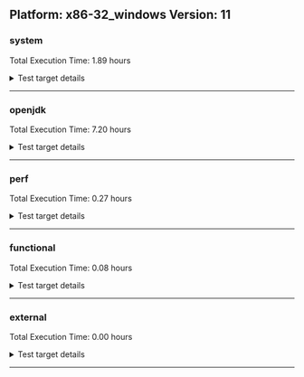 ## Platform: x86-32_windows Version: 11 

###  system
 Total Execution Time:  1.89  hours
<details><summary>Test target details</summary>

| Test Name | Time |
| --- | --- |
| TestJlmRemoteThreadNoAuth_2 | 632375.00  ms|
| TestJlmRemoteMemoryNoAuth_2 | 621515.00  ms|
| TestJlmRemoteClassNoAuth_2 | 614413.00  ms|
| ConcurrentLoadTest_5m_2 | 351146.00  ms|
| MiniMix_5m_2 | 342436.00  ms|
| NioLoadTest_5m_2 | 311613.00  ms|
| DBBLoadTest_5m_2 | 311305.00  ms|
| MauveMultiThrdLoad_5m_2 | 305184.00  ms|
| MathLoadTest_all_5m_2 | 305052.00  ms|
| MauveSingleThrdLoad_HS_5m_2 | 304812.00  ms|
| MauveSingleInvocLoad_HS_5m_2 | 304730.00  ms|
| UtilLoadTest_5m_2 | 304370.00  ms|
| ClassLoadingTest_5m_2 | 303867.00  ms|
| MathLoadTest_bigdecimal_5m_2 | 303844.00  ms|
| LangLoadTest_5m_2 | 303839.00  ms|
| LambdaLoadTest_HS_5m_2 | 303834.00  ms|
| MathLoadTest_autosimd_5m_2 | 303667.00  ms|
| HCRLateAttachWorkload_previewEnabled_2 | 256744.00  ms|
| CLLoad_2 | 55224.00  ms|
| ParallelStreamsLoadTest_HS_2 | 38484.00  ms|
| LockingLoadTest_2 | 34703.00  ms|
| TestJlmLocal_2 | 28665.00  ms|
| PatModImg_Adv_2 | 7471.00  ms|
| PatModImg_PlatMod_2 | 7371.00  ms|
| UpgModPath_Jar_2 | 7367.00  ms|
| UpgModPath_JarImg_2 | 7274.00  ms|
| PatModImg_AppMod_2 | 7236.00  ms|
| PatModImg_Unex_2 | 7160.00  ms|
| UpgModPath_Exp_2 | 6834.00  ms|
| UpgModPath_ExpImg_2 | 6770.00  ms|
| CLTestImg_2 | 6396.00  ms|
| jcstress_SampleTestBench_0 | 6328.00  ms|
| CpMpJlink_2 | 5236.00  ms|
| AutoMod2_2 | 4506.00  ms|
| AutoMod_Impl1_2 | 4461.00  ms|
| AutoMod_Impl3_2 | 4450.00  ms|
| AutoMod_Impl2_2 | 4424.00  ms|
| CpMpModJar_2 | 4375.00  ms|
| AutoMod1_2 | 4348.00  ms|
| InternalAPIs_2 | 4239.00  ms|
| PatMod_Adv_2 | 4148.00  ms|
| PatMod_PlatMod_2 | 4039.00  ms|
| PatMod_AppMod_2 | 3881.00  ms|
| PatMod_Unex_2 | 3836.00  ms|
| SLTest_2 | 3650.00  ms|
| CpMpModJar2_2 | 2905.00  ms|
| CpMpModJar3_2 | 2836.00  ms|
| CpMp_MP_2 | 2736.00  ms|
| CpMp2_2 | 2698.00  ms|
| CLTest_2 | 2693.00  ms|
| CpMp_CpMp_2 | 2649.00  ms|
| CpMp3_2 | 2624.00  ms|
| MachineInfo_0 | 1733.00  ms|
| CLStressCRI_2 | 370.00  ms|
| ExplMod_2 | 355.00  ms|
| CLStressCRI_0 | 334.00  ms|
| JdiTest_2 | 326.00  ms|
| CLStressCRI_1 | 323.00  ms|
| ExplMod_0 | 321.00  ms|
| JdiTest_0 | 320.00  ms|
| CLStressLayers_1 | 319.00  ms|
| ExplMod_1 | 316.00  ms|
| JdiTest_1 | 308.00  ms|
| CLStressLayers_0 | 307.00  ms|
| CLStressLayers_2 | 298.00  ms|
| PatModImg_AppMod_0 | 274.00  ms|
| MiniMix_aot_5m_0 | 258.00  ms|
| OAuthTest_0 | 258.00  ms|
| Jlink_AddMLimitM_2 | 250.00  ms|
| PatMod_AppMod_1 | 249.00  ms|
| MauveSingleInvocLoad_HS_5m_0 | 247.00  ms|
| Jlink_ReqMod_2 | 231.00  ms|
| UpgModPath_Jar_0 | 226.00  ms|
| PatModImg_AppMod_1 | 223.00  ms|
| CpMpJlink_0 | 216.00  ms|
| HCRLateAttachWorkload_previewEnabled_0 | 215.00  ms|
| CpMp2_0 | 215.00  ms|
| PatModImg_PlatMod_0 | 214.00  ms|
| CLTestImg_0 | 213.00  ms|
| CpMpModJar2_0 | 213.00  ms|
| AutoMod2_1 | 212.00  ms|
| LockingLoadTest_0 | 212.00  ms|
| HCRLateAttachWorkload_previewEnabled_1 | 210.00  ms|
| PatMod_Adv_1 | 210.00  ms|
| PatModImg_Adv_0 | 208.00  ms|
| PatModImg_Unex_1 | 207.00  ms|
| SLTest_0 | 205.00  ms|
| AutoMod_Impl1_0 | 203.00  ms|
| MauveMultiThrdLoad_5m_0 | 203.00  ms|
| CpMpModJar3_1 | 201.00  ms|
| UtilLoadTest_5m_1 | 198.00  ms|
| LockingLoadTest_1 | 198.00  ms|
| AutoMod_Impl3_1 | 196.00  ms|
| DBBLoadTest_5m_1 | 193.00  ms|
| CpMp_MP_1 | 192.00  ms|
| UpgModPath_JarImg_0 | 191.00  ms|
| AutoMod_Impl2_0 | 190.00  ms|
| CLLoad_0 | 189.00  ms|
| UpgModPath_JarImg_1 | 186.00  ms|
| Jlink_GenOpt_1 | 186.00  ms|
| Jlink_AddMLimitM_1 | 185.00  ms|
| AutoMod_Impl2_1 | 184.00  ms|
| TestJlmRemoteMemoryAuth_2 | 184.00  ms|
| UtilLoadTest_5m_0 | 183.00  ms|
| CLTest_0 | 182.00  ms|
| UpgModPath_Jar_1 | 181.00  ms|
| DBBLoadTest_5m_0 | 180.00  ms|
| Jlink_AddMLimitM_0 | 180.00  ms|
| CLLoad_1 | 180.00  ms|
| UpgModPath_Exp_0 | 179.00  ms|
| Jlink_ReqMod_0 | 179.00  ms|
| Jlink_GenOpt_2 | 178.00  ms|
| CpMpModJar2_1 | 178.00  ms|
| UpgModPath_ExpImg_1 | 177.00  ms|
| PatModImg_PlatMod_1 | 176.00  ms|
| CpMp_MP_0 | 175.00  ms|
| CLTestImg_1 | 175.00  ms|
| CpMpJlink_1 | 174.00  ms|
| Jlink_ReqMod_1 | 174.00  ms|
| PatMod_PlatMod_0 | 174.00  ms|
| AutoMod_Impl1_1 | 173.00  ms|
| PatModImg_Adv_1 | 173.00  ms|
| UpgModPath_ExpImg_0 | 172.00  ms|
| PatMod_PlatMod_1 | 172.00  ms|
| UpgModPath_Exp_1 | 171.00  ms|
| PatModImg_Unex_0 | 171.00  ms|
| TestJlmRemoteThreadNoAuth_0 | 171.00  ms|
| PatMod_Unex_0 | 170.00  ms|
| TestJlmRemoteMemoryNoAuth_1 | 169.00  ms|
| PatMod_Adv_0 | 169.00  ms|
| Jlink_GenOpt_0 | 169.00  ms|
| NioLoadTest_5m_1 | 169.00  ms|
| AutoMod1_0 | 168.00  ms|
| AutoMod_Impl3_0 | 168.00  ms|
| CpMpModJar3_0 | 168.00  ms|
| PatMod_Unex_1 | 168.00  ms|
| InternalAPIs_0 | 167.00  ms|
| MiniMix_5m_1 | 167.00  ms|
| SLTest_1 | 167.00  ms|
| PatMod_AppMod_0 | 166.00  ms|
| CLTest_1 | 166.00  ms|
| CpMp2_1 | 166.00  ms|
| CpMpModJar_1 | 165.00  ms|
| AutoMod2_0 | 165.00  ms|
| AutoMod1_1 | 165.00  ms|
| InternalAPIs_1 | 165.00  ms|
| MathLoadTest_all_5m_0 | 164.00  ms|
| CpMpModJar_0 | 164.00  ms|
| MathLoadTest_all_5m_1 | 164.00  ms|
| CpMp3_1 | 163.00  ms|
| MiniMix_5m_0 | 163.00  ms|
| NioLoadTest_5m_0 | 163.00  ms|
| CpMp3_0 | 161.00  ms|
| MauveSingleInvocLoad_HS_5m_1 | 160.00  ms|
| LangLoadTest_5m_1 | 157.00  ms|
| ConcurrentLoadTest_5m_1 | 155.00  ms|
| TestJlmRemoteNotifierProxyAuth_2 | 155.00  ms|
| ConcurrentLoadTest_5m_0 | 155.00  ms|
| LangLoadTest_5m_0 | 152.00  ms|
| CpMp_CpMp_0 | 147.00  ms|
| TestJlmRemoteNotifierProxyAuth_1 | 138.00  ms|
| TestJlmRemoteMemoryAuth_0 | 137.00  ms|
| CpMp_CpMp_1 | 137.00  ms|
| TestJlmRemoteThreadAuth_0 | 136.00  ms|
| MauveMultiThrdLoad_5m_1 | 135.00  ms|
| TestJlmRemoteMemoryAuth_1 | 134.00  ms|
| TestJlmRemoteThreadAuth_2 | 133.00  ms|
| TestJlmRemoteThreadAuth_1 | 133.00  ms|
| TestJlmRemoteNotifierProxyAuth_0 | 133.00  ms|
| TestJlmRemoteThreadNoAuth_1 | 132.00  ms|
| ClassLoadingTest_5m_0 | 131.00  ms|
| TestJlmRemoteMemoryNoAuth_0 | 131.00  ms|
| ParallelStreamsLoadTest_HS_1 | 130.00  ms|
| MathLoadTest_bigdecimal_5m_1 | 130.00  ms|
| TestJlmRemoteClassAuth_2 | 130.00  ms|
| TestJlmRemoteClassNoAuth_1 | 129.00  ms|
| MathLoadTest_bigdecimal_5m_0 | 128.00  ms|
| TestJlmRemoteClassNoAuth_0 | 127.00  ms|
| TestJlmRemoteClassAuth_0 | 127.00  ms|
| LambdaLoadTest_HS_5m_1 | 126.00  ms|
| ClassLoadingTest_5m_1 | 126.00  ms|
| LambdaLoadTest_HS_5m_0 | 125.00  ms|
| MathLoadTest_autosimd_5m_1 | 125.00  ms|
| MauveSingleThrdLoad_HS_5m_0 | 124.00  ms|
| ParallelStreamsLoadTest_HS_0 | 124.00  ms|
| TestJlmLocal_1 | 124.00  ms|
| MauveSingleThrdLoad_HS_5m_1 | 123.00  ms|
| TestJlmRemoteClassAuth_1 | 123.00  ms|
| TestJlmLocal_0 | 120.00  ms|
| MathLoadTest_autosimd_5m_0 | 120.00  ms|
</details>

---

###  openjdk
 Total Execution Time:  7.20  hours
<details><summary>Test target details</summary>

| Test Name | Time |
| --- | --- |
| jvm_compiler_2 | 8479699.00  ms|
| jdk_security3_2 | 3696918.00  ms|
| jdk_net_2 | 2409090.00  ms|
| jdk_nio_2 | 1249104.00  ms|
| jdk_lang_2 | 1134571.00  ms|
| jdk_security2_2 | 1040330.00  ms|
| jdk_util_2 | 944303.00  ms|
| jdk_tools_2 | 917057.00  ms|
| jdk_rmi_2 | 720784.00  ms|
| jdk_security4_2 | 662904.00  ms|
| jdk_security1_2 | 576073.00  ms|
| jdk_jdi_2 | 539779.00  ms|
| jdk_jmx_2 | 506747.00  ms|
| jdk_beans_2 | 388223.00  ms|
| jdk_jfr_2 | 376308.00  ms|
| hotspot_custom_2 | 348274.00  ms|
| jdk_other_2 | 236335.00  ms|
| jdk_management_2 | 202482.00  ms|
| jdk_imageio_2 | 189868.00  ms|
| jdk_io_2 | 165737.00  ms|
| jdk_math_2 | 137706.00  ms|
| jdk_custom_2 | 129017.00  ms|
| jdk_instrument_2 | 114534.00  ms|
| jdk11_tier1_pack200_2 | 110494.00  ms|
| runtime_nestmate_2 | 95775.00  ms|
| jdk_time_2 | 95525.00  ms|
| jdk_text_2 | 78469.00  ms|
| jdk11_tier1_cipher_2 | 75483.00  ms|
| jdk_build_2 | 56857.00  ms|
| jvm_native_sanity_2 | 46390.00  ms|
| jdk_svc_sanity_2 | 42819.00  ms|
| langtools_custom_2 | 33156.00  ms|
| jdk11_tier1_buffer_2 | 30662.00  ms|
| jdk_security_infra_2 | 23771.00  ms|
| jdk11_tier1_iso8859_2 | 17075.00  ms|
| jdk_native_sanity_2 | 16773.00  ms|
| jdk_sound_1 | 524.00  ms|
| jdk_swing_0 | 514.00  ms|
| jdk_swing_2 | 486.00  ms|
| jdk_jdi_0 | 408.00  ms|
| jdk_security4_1 | 351.00  ms|
| jdk_instrument_0 | 348.00  ms|
| jdk_awt_0 | 344.00  ms|
| jdk_jfr_1 | 336.00  ms|
| jdk_time_1 | 332.00  ms|
| jdk_awt_2 | 329.00  ms|
| jdk_text_1 | 314.00  ms|
| jdk_management_1 | 300.00  ms|
| jdk_security3_1 | 291.00  ms|
| jdk_jmx_1 | 287.00  ms|
| jdk_2d_1 | 255.00  ms|
| jdk_jfc_demo_0 | 248.00  ms|
| jdk_client_sanity_1 | 246.00  ms|
| jdk_jfc_demo_2 | 243.00  ms|
| jdk_lang_native_win_0 | 242.00  ms|
| jdk_2d_2 | 226.00  ms|
| langtools_custom_1 | 224.00  ms|
| jdk_custom_0 | 221.00  ms|
| jdk_jfc_demo_1 | 218.00  ms|
| jdk_rmi_1 | 217.00  ms|
| jdk_client_sanity_0 | 214.00  ms|
| jdk_tools_1 | 212.00  ms|
| jdk_awt_1 | 211.00  ms|
| jdk_client_sanity_2 | 210.00  ms|
| runtime_nestmate_1 | 210.00  ms|
| jdk_swing_1 | 207.00  ms|
| jdk_net_1 | 207.00  ms|
| jvm_native_sanity_1 | 207.00  ms|
| hotspot_custom_1 | 207.00  ms|
| jdk_sound_0 | 206.00  ms|
| jdk_2d_0 | 205.00  ms|
| jdk_beans_1 | 204.00  ms|
| jvm_compiler_1 | 202.00  ms|
| jdk_io_0 | 201.00  ms|
| jdk_sound_2 | 197.00  ms|
| jdk_lang_native_win_2 | 196.00  ms|
| jdk_other_1 | 196.00  ms|
| jdk_math_1 | 195.00  ms|
| jdk11_tier1_iso8859_1 | 194.00  ms|
| jdk11_tier1_pack200_0 | 187.00  ms|
| jdk11_tier1_buffer_0 | 185.00  ms|
| jdk11_tier1_cipher_1 | 184.00  ms|
| jdk11_tier1_buffer_1 | 182.00  ms|
| jdk11_tier1_cipher_0 | 172.00  ms|
| jdk_util_0 | 166.00  ms|
| jdk_util_1 | 159.00  ms|
| jdk_lang_native_win_1 | 155.00  ms|
| jdk11_tier1_iso8859_0 | 155.00  ms|
| jdk_svc_sanity_1 | 154.00  ms|
| jdk11_tier1_pack200_1 | 153.00  ms|
| jdk_lang_1 | 153.00  ms|
| jdk_math_0 | 153.00  ms|
| jdk_build_1 | 152.00  ms|
| jdk_security_infra_1 | 151.00  ms|
| jdk_security2_1 | 148.00  ms|
| jdk_nio_1 | 147.00  ms|
| jdk_svc_sanity_0 | 147.00  ms|
| jdk_lang_0 | 145.00  ms|
| jdk_native_sanity_1 | 145.00  ms|
| jdk_security1_1 | 145.00  ms|
| jdk_imageio_0 | 143.00  ms|
| jdk_io_1 | 139.00  ms|
| runtime_nestmate_0 | 132.00  ms|
| jdk_rmi_0 | 131.00  ms|
| jdk_management_0 | 131.00  ms|
| jdk_other_0 | 130.00  ms|
| jdk_security_infra_0 | 130.00  ms|
| jdk_native_sanity_0 | 129.00  ms|
| jdk_security3_0 | 129.00  ms|
| jdk_jmx_0 | 127.00  ms|
| jdk_build_0 | 127.00  ms|
| jdk_time_0 | 127.00  ms|
| jdk_security4_0 | 126.00  ms|
| jdk_net_0 | 126.00  ms|
| jdk_jdi_1 | 126.00  ms|
| jdk_text_0 | 125.00  ms|
| jvm_native_sanity_0 | 125.00  ms|
| jdk_nio_0 | 124.00  ms|
| jdk_imageio_1 | 123.00  ms|
| jdk_beans_0 | 123.00  ms|
| langtools_custom_0 | 123.00  ms|
| jdk_security2_0 | 122.00  ms|
| jdk_instrument_1 | 121.00  ms|
| hotspot_custom_0 | 121.00  ms|
| jdk_security1_0 | 121.00  ms|
| jvm_compiler_0 | 120.00  ms|
| jdk_jfr_0 | 116.00  ms|
| jdk_tools_0 | 115.00  ms|
| jdk_custom_1 | 113.00  ms|
</details>

---

###  perf
 Total Execution Time:  0.27  hours
<details><summary>Test target details</summary>

| Test Name | Time |
| --- | --- |
| renaissance-mnemonics_0 | 185548.00  ms|
| renaissance-philosophers_0 | 177402.00  ms|
| renaissance-par-mnemonics_0 | 165374.00  ms|
| renaissance-fj-kmeans_0 | 160990.00  ms|
| renaissance-finagle-http_0 | 153356.00  ms|
| renaissance-scala-kmeans_0 | 41638.00  ms|
| dacapo-h2_0 | 25009.00  ms|
| dacapo-avrora_0 | 20850.00  ms|
| dacapo-jython_0 | 10037.00  ms|
| dacapo-pmd_0 | 4307.00  ms|
| dacapo-sunflow_0 | 3585.00  ms|
| dacapo-xalan_0 | 2899.00  ms|
| dacapo-fop_0 | 2499.00  ms|
| dacapo-luindex_0 | 2219.00  ms|
| dacapo-lusearch-fix_0 | 258.00  ms|
| renaissance-db-shootout_0 | 257.00  ms|
| renaissance-dec-tree_0 | 255.00  ms|
| renaissance-akka-uct_0 | 254.00  ms|
| renaissance-als_0 | 254.00  ms|
| renaissance-gauss-mix_0 | 253.00  ms|
| dacapo-tomcat_0 | 252.00  ms|
| renaissance-future-genetic_0 | 252.00  ms|
| renaissance-movie-lens_0 | 252.00  ms|
| renaissance-log-regression_0 | 251.00  ms|
| renaissance-finagle-chirper_0 | 251.00  ms|
| renaissance-naive-bayes_0 | 248.00  ms|
| renaissance-chi-square_0 | 247.00  ms|
| IdleMicrobenchmark_HS_0 | 147.00  ms|
</details>

---

###  functional
 Total Execution Time:  0.08  hours
<details><summary>Test target details</summary>

| Test Name | Time |
| --- | --- |
| MBCS_Tests_charsets_0 | 116039.00  ms|
| MBCS_Tests_urlclassloader_ja_windows_0 | 9926.00  ms|
| MBCS_Tests_urlclassloader_tw_windows_0 | 6912.00  ms|
| MBCS_Tests_urlclassloader_cn_windows_0 | 6779.00  ms|
| MBCS_Tests_urlclassloader_ko_windows_0 | 5510.00  ms|
| MBCS_Tests_codepoint_windows_0 | 4905.00  ms|
| SecurityTests_0 | 3049.00  ms|
| MBCS_Tests_coin_ja_windows_0 | 2843.00  ms|
| MBCS_Tests_unicode_windows_0 | 2555.00  ms|
| cmdLineTester_libpathTestRtfChild_0 | 2515.00  ms|
| MBCS_Tests_coin_tw_windows_0 | 2493.00  ms|
| MBCS_Tests_coin_cn_windows_0 | 2414.00  ms|
| MBCS_Tests_coin_ko_windows_0 | 2393.00  ms|
| MBCS_Tests_jdbc41_ja_windows_0 | 2233.00  ms|
| MBCS_Tests_jdbc41_ko_windows_0 | 2194.00  ms|
| MBCS_Tests_jdbc41_tw_windows_0 | 2165.00  ms|
| MBCS_Tests_jdbc41_cn_windows_0 | 2152.00  ms|
| MBCS_Tests_IDN_ja_windows_0 | 1592.00  ms|
| MBCS_Tests_language_tag_0 | 1267.00  ms|
| MBCS_Tests_datetime_0 | 1251.00  ms|
| MBCS_Tests_property_utf8_0 | 1236.00  ms|
| MBCS_Tests_file_tw_windows_0 | 1117.00  ms|
| MBCS_Tests_datetime_formatter_0 | 1100.00  ms|
| MBCS_Tests_file_cn_windows_0 | 1094.00  ms|
| openj9_jsr292Test_0 | 1091.00  ms|
| MBCS_Tests_jaxp14_ja_windows_0 | 1037.00  ms|
| IllegalAccessProtectedMethodTest_0 | 1030.00  ms|
| cmdLineTester_getPid_0 | 1024.00  ms|
| MBCS_Tests_jaxp14_tw_windows_0 | 1013.00  ms|
| MBCS_Tests_jaxp14_ko_windows_0 | 1007.00  ms|
| MBCS_Tests_file_ja_windows_0 | 1000.00  ms|
| MBCS_Tests_file_ko_windows_0 | 984.00  ms|
| jsr292BootstrapTest_0 | 983.00  ms|
| MBCS_Tests_IDN_ko_windows_0 | 958.00  ms|
| MBCS_Tests_jaxp14_cn_windows_0 | 957.00  ms|
| MBCS_Tests_IDN_cn_windows_0 | 946.00  ms|
| MBCS_Tests_StAX_ja_windows_0 | 902.00  ms|
| MBCS_Tests_IDN_tw_windows_0 | 894.00  ms|
| MBCS_Tests_locale_matching_ja_windows_0 | 888.00  ms|
| MBCS_Tests_StAX_cn_windows_0 | 880.00  ms|
| MBCS_Tests_StAX_tw_windows_0 | 867.00  ms|
| MBCS_Tests_StAX_ko_windows_0 | 864.00  ms|
| MBCS_Tests_locale_matching_ko_windows_0 | 848.00  ms|
| MBCS_Tests_locale_matching_tw_windows_0 | 840.00  ms|
| MBCS_Tests_locale_matching_cn_windows_0 | 818.00  ms|
| MBCS_Tests_pref_ja_windows_0 | 801.00  ms|
| MBCS_Tests_pref_cn_windows_0 | 739.00  ms|
| MBCS_Tests_formatter_ja_windows_0 | 737.00  ms|
| MBCS_Tests_pref_tw_windows_0 | 731.00  ms|
| MBCS_Tests_pref_ko_windows_0 | 730.00  ms|
| MBCS_Tests_scanner_ja_windows_0 | 729.00  ms|
| MBCS_Tests_scanner_ko_windows_0 | 710.00  ms|
| MBCS_Tests_formatter_cn_windows_0 | 710.00  ms|
| MBCS_Tests_regex_tw_windows_0 | 709.00  ms|
| MBCS_Tests_scanner_cn_windows_0 | 705.00  ms|
| MBCS_Tests_formatter_tw_windows_0 | 702.00  ms|
| MBCS_Tests_scanner_tw_windows_0 | 699.00  ms|
| MBCS_Tests_formatter_ko_windows_0 | 696.00  ms|
| MBCS_Tests_regex_cn_windows_0 | 686.00  ms|
| MBCS_Tests_regex_ko_windows_0 | 682.00  ms|
| MBCS_Tests_codepage_ja_windows_0 | 666.00  ms|
| MBCS_Tests_codepage_cn_windows_0 | 665.00  ms|
| MBCS_Tests_annotation_windows_0 | 664.00  ms|
| MBCS_Tests_regex_ja_windows_0 | 659.00  ms|
| MBCS_Tests_codepage_windows_0 | 651.00  ms|
| MBCS_Tests_codepage_tw_windows_0 | 647.00  ms|
| MBCS_Tests_jaxp14_windows_0 | 647.00  ms|
| MBCS_Tests_coin_windows_0 | 641.00  ms|
| MBCS_Tests_codepage_ko_windows_0 | 637.00  ms|
| MBCS_Tests_nio_tw_windows_0 | 636.00  ms|
| MBCS_Tests_nio_cn_windows_0 | 632.00  ms|
| MBCS_Tests_pref_windows_0 | 627.00  ms|
| MBCS_Tests_IDN_windows_0 | 620.00  ms|
| MBCS_Tests_i18n_windows_0 | 616.00  ms|
| MBCS_Tests_file_windows_0 | 615.00  ms|
| MBCS_Tests_env_windows_0 | 613.00  ms|
| MBCS_Tests_nio_ko_windows_0 | 613.00  ms|
| MBCS_Tests_urlclassloader_windows_0 | 611.00  ms|
| MBCS_Tests_regex_windows_0 | 610.00  ms|
| MBCS_Tests_locale_matching_windows_0 | 608.00  ms|
| MBCS_Tests_scanner_windows_0 | 608.00  ms|
| MBCS_Tests_StAX_windows_0 | 608.00  ms|
| MBCS_Tests_formatter_windows_0 | 606.00  ms|
| MBCS_Tests_jdbc41_windows_0 | 604.00  ms|
| MBCS_Tests_Compiler_windows_0 | 603.00  ms|
| MBCS_Tests_CLDR_11_windows_0 | 601.00  ms|
| MBCS_Tests_nio_ja_windows_0 | 601.00  ms|
| MBCS_Tests_nio_windows_0 | 599.00  ms|
| vmLifecyleTests_1 | 203.00  ms|
| vmLifecyleTests_2 | 202.00  ms|
| vmLifecyleTests_3 | 199.00  ms|
| vmLifecyleTests_4 | 199.00  ms|
| vmLifecyleTests_0 | 199.00  ms|
| vmLifecyleTests_5 | 197.00  ms|
| SyntheticGCWorkload_TestCase_0 | 180.00  ms|
| MBCS_Tests_env_Zh_TW_aix_0 | 176.00  ms|
| MBCS_Tests_pref_Zh_TW_aix_0 | 176.00  ms|
| MBCS_Tests_coin_ZH_TW_aix_0 | 174.00  ms|
| MBCS_Tests_pref_ZH_TW_aix_0 | 171.00  ms|
| MBCS_Tests_scanner_ja_JP_linux_0 | 166.00  ms|
| MBCS_Tests_pref_ZH_CN_aix_0 | 163.00  ms|
| MBCS_Tests_locale_matching_Zh_CN_aix_0 | 163.00  ms|
| MBCS_Tests_formatter_Ja_JP_aix_0 | 161.00  ms|
| MBCS_Tests_env_ko_KR_aix_0 | 161.00  ms|
| MBCS_Tests_coin_Ja_JP_aix_0 | 160.00  ms|
| MBCS_Tests_annotation_ZH_CN_aix_0 | 160.00  ms|
| MBCS_Tests_IDN_ZH_CN_aix_0 | 158.00  ms|
| MBCS_Tests_pref_zh_TW_aix_0 | 157.00  ms|
| MBCS_Tests_pref_zh_CN_aix_0 | 157.00  ms|
| MBCS_Tests_urlclassloader_ko_KR_linux_0 | 156.00  ms|
| MBCS_Tests_coin_ko_KR_linux_0 | 156.00  ms|
| MBCS_Tests_formatter_ja_JP_linux_0 | 155.00  ms|
| MBCS_Tests_pref_Zh_CN_aix_0 | 155.00  ms|
| MBCS_Tests_coin_ja_JP_aix_0 | 155.00  ms|
| MBCS_Tests_scanner_zh_TW_linux_0 | 155.00  ms|
| MBCS_Tests_jdbc41_ko_KR_linux_0 | 154.00  ms|
| MBCS_Tests_pref_KO_KR_aix_0 | 154.00  ms|
| MBCS_Tests_env_ZH_CN_aix_0 | 154.00  ms|
| MBCS_Tests_formatter_ko_KR_linux_0 | 154.00  ms|
| MBCS_Tests_jaxp14_zh_TW_aix_0 | 153.00  ms|
| MBCS_Tests_coin_ja_JP_linux_0 | 153.00  ms|
| MBCS_Tests_file_ko_KR.aix_0 | 152.00  ms|
| MBCS_Tests_file_zh_TW.aix_0 | 152.00  ms|
| MBCS_Tests_coin_zh_TW_linux_0 | 151.00  ms|
| MBCS_Tests_env_Zh_CN_aix_0 | 151.00  ms|
| MBCS_Tests_CLDR_11_ja_JP_aix_0 | 151.00  ms|
| MBCS_Tests_env_zh_CN_aix_0 | 151.00  ms|
| MBCS_Tests_jaxp14_zh_CN_aix_0 | 150.00  ms|
| MBCS_Tests_CLDR_11_Ja_JP_aix_0 | 150.00  ms|
| MBCS_Tests_urlclassloader_Ja_JP_aix_0 | 150.00  ms|
| MBCS_Tests_locale_matching_zh_TW_aix_0 | 150.00  ms|
| MBCS_Tests_jdbc41_ja_JP_linux_0 | 150.00  ms|
| MBCS_Tests_env_JA_JP_aix_0 | 150.00  ms|
| MBCS_Tests_annotation_ja_JP_linux_0 | 150.00  ms|
| MBCS_Tests_StAX_ko_KR_aix_0 | 150.00  ms|
| MBCS_Tests_urlclassloader_ja_JP_aix_0 | 148.00  ms|
| MBCS_Tests_coin_zh_CN_linux_0 | 148.00  ms|
| MBCS_Tests_env_zh_CN_linux_0 | 148.00  ms|
| MBCS_Tests_CLDR_11_ko_KR_aix_0 | 148.00  ms|
| MBCS_Tests_coin_ZH_CN_aix_0 | 148.00  ms|
| MBCS_Tests_env_KO_KR_aix_0 | 148.00  ms|
| MBCS_Tests_jdbc41_zh_TW_linux_0 | 148.00  ms|
| MBCS_Tests_CLDR_11_KO_KR_aix_0 | 147.00  ms|
| MBCS_Tests_Compiler_zh_CN_aix_0 | 147.00  ms|
| MBCS_Tests_Compiler_ja_JP_aix_0 | 147.00  ms|
| MBCS_Tests_scanner_ko_KR_linux_0 | 147.00  ms|
| MBCS_Tests_urlclassloader_JA_JP_aix_0 | 147.00  ms|
| MBCS_Tests_nio_JA_JP_aix_0 | 147.00  ms|
| MBCS_Tests_annotation_ja_JP_aix_0 | 147.00  ms|
| MBCS_Tests_locale_matching_Zh_TW_aix_0 | 147.00  ms|
| MBCS_Tests_urlclassloader_ko_KR_aix_0 | 147.00  ms|
| MBCS_Tests_urlclassloader_ja_JP_linux_0 | 147.00  ms|
| MBCS_Tests_annotation_ZH_TW_aix_0 | 147.00  ms|
| MBCS_Tests_regex_ko_KR_linux_0 | 147.00  ms|
| MBCS_Tests_CLDR_11_zh_TW_linux_0 | 146.00  ms|
| MBCS_Tests_regex_zh_TW_linux_0 | 146.00  ms|
| MBCS_Tests_Compiler_zh_TW_linux_0 | 146.00  ms|
| MBCS_Tests_locale_matching_zh_CN_aix_0 | 146.00  ms|
| MBCS_Tests_file_Ja_JP.aix_0 | 146.00  ms|
| MBCS_Tests_i18n_Zh_CN_aix_0 | 146.00  ms|
| MBCS_Tests_Compiler_ZH_TW_aix_0 | 146.00  ms|
| MBCS_Tests_codepage_ZH_TW_aix_0 | 146.00  ms|
| MBCS_Tests_StAX_ja_JP_aix_0 | 146.00  ms|
| MBCS_Tests_jaxp14_Zh_CN_aix_0 | 146.00  ms|
| MBCS_Tests_Compiler_Zh_TW_aix_0 | 146.00  ms|
| MBCS_Tests_jdbc41_zh_CN_linux_0 | 145.00  ms|
| MBCS_Tests_formatter_zh_CN_linux_0 | 145.00  ms|
| MBCS_Tests_IDN_JA_JP_aix_0 | 145.00  ms|
| MBCS_Tests_StAX_zh_TW_linux_0 | 145.00  ms|
| MBCS_Tests_jaxp14_ja_JP_aix_0 | 145.00  ms|
| MBCS_Tests_scanner_ZH_CN_aix_0 | 145.00  ms|
| MBCS_Tests_codepage_zh_TW_aix_0 | 145.00  ms|
| MBCS_Tests_formatter_zh_TW_linux_0 | 145.00  ms|
| MBCS_Tests_unicode_aix_0 | 145.00  ms|
| MBCS_Tests_urlclassloader_zh_TW_linux_0 | 145.00  ms|
| MBCS_Tests_jaxp14_JA_JP_aix_0 | 145.00  ms|
| MBCS_Tests_CLDR_11_zh_CN_aix_0 | 145.00  ms|
| MBCS_Tests_annotation_zh_TW_aix_0 | 145.00  ms|
| MBCS_Tests_Compiler_Zh_CN_aix_0 | 145.00  ms|
| MBCS_Tests_scanner_Zh_CN_aix_0 | 145.00  ms|
| MBCS_Tests_scanner_ko_KR_aix_0 | 144.00  ms|
| MBCS_Tests_StAX_Zh_TW_aix_0 | 144.00  ms|
| MBCS_Tests_formatter_ZH_TW_aix_0 | 144.00  ms|
| MBCS_Tests_scanner_zh_CN_aix_0 | 144.00  ms|
| MBCS_Tests_urlclassloader_zh_CN_linux_0 | 144.00  ms|
| MBCS_Tests_env_ja_JP_aix_0 | 144.00  ms|
| MBCS_Tests_StAX_ZH_TW_aix_0 | 144.00  ms|
| MBCS_Tests_i18n_zh_TW_linux_0 | 144.00  ms|
| MBCS_Tests_locale_matching_ja_JP_linux_0 | 144.00  ms|
| MBCS_Tests_StAX_zh_CN_linux_0 | 144.00  ms|
| MBCS_Tests_annotation_JA_JP_aix_0 | 144.00  ms|
| MBCS_Tests_regex_ko_KR_aix_0 | 143.00  ms|
| MBCS_Tests_CLDR_11_Zh_CN_aix_0 | 143.00  ms|
| MBCS_Tests_nio_KO_KR_aix_0 | 143.00  ms|
| MBCS_Tests_IDN_zh_CN_aix_0 | 143.00  ms|
| MBCS_Tests_i18n_zh_TW_aix_0 | 143.00  ms|
| MBCS_Tests_formatter_zh_TW_aix_0 | 143.00  ms|
| MBCS_Tests_formatter_Zh_CN_aix_0 | 143.00  ms|
| MBCS_Tests_jaxp14_ko_KR_aix_0 | 143.00  ms|
| MBCS_Tests_nio_ZH_CN_aix_0 | 143.00  ms|
| MBCS_Tests_env_ko_KR_linux_0 | 143.00  ms|
| MBCS_Tests_jdbc41_Zh_CN_aix_0 | 143.00  ms|
| MBCS_Tests_urlclassloader_zh_CN_aix_0 | 143.00  ms|
| MBCS_Tests_pref_zh_TW_linux_0 | 143.00  ms|
| MBCS_Tests_CLDR_11_ko_KR_linux_0 | 143.00  ms|
| MBCS_Tests_coin_Zh_CN_aix_0 | 143.00  ms|
| MBCS_Tests_pref_ja_JP_aix_0 | 143.00  ms|
| MBCS_Tests_Compiler_ja_JP_linux_0 | 143.00  ms|
| MBCS_Tests_i18n_ko_KR_linux_0 | 143.00  ms|
| MBCS_Tests_annotation_ko_KR_linux_0 | 143.00  ms|
| MBCS_Tests_pref_Ja_JP_aix_0 | 143.00  ms|
| MBCS_Tests_locale_matching_ZH_TW_aix_0 | 143.00  ms|
| MBCS_Tests_Compiler_ZH_CN_aix_0 | 143.00  ms|
| MBCS_Tests_IDN_ko_KR_linux_0 | 143.00  ms|
| MBCS_Tests_scanner_Ja_JP_aix_0 | 142.00  ms|
| MBCS_Tests_codepage_zh_CN_linux_0 | 142.00  ms|
| MBCS_Tests_StAX_zh_CN_aix_0 | 142.00  ms|
| MBCS_Tests_annotation_zh_TW_linux_0 | 142.00  ms|
| MBCS_Tests_annotation_zh_CN_aix_0 | 142.00  ms|
| MBCS_Tests_jdbc41_ja_JP_aix_0 | 142.00  ms|
| MBCS_Tests_env_zh_TW_aix_0 | 142.00  ms|
| MBCS_Tests_jaxp14_ZH_CN_aix_0 | 142.00  ms|
| MBCS_Tests_Compiler_Ja_JP_aix_0 | 142.00  ms|
| MBCS_Tests_nio_ja_JP_linux_0 | 142.00  ms|
| MBCS_Tests_nio_zh_TW_aix_0 | 142.00  ms|
| MBCS_Tests_scanner_ZH_TW_aix_0 | 142.00  ms|
| MBCS_Tests_jaxp14_zh_TW_linux_0 | 142.00  ms|
| MBCS_Tests_nio_zh_TW_linux_0 | 142.00  ms|
| MBCS_Tests_IDN_ko_KR_aix_0 | 142.00  ms|
| MBCS_Tests_Compiler_ko_KR_linux_0 | 142.00  ms|
| MBCS_Tests_StAX_ja_JP_linux_0 | 142.00  ms|
| MBCS_Tests_annotation_zh_CN_linux_0 | 142.00  ms|
| MBCS_Tests_locale_matching_ko_KR_aix_0 | 142.00  ms|
| MBCS_Tests_regex_Zh_CN_aix_0 | 142.00  ms|
| MBCS_Tests_nio_Zh_TW_aix_0 | 142.00  ms|
| MBCS_Tests_nio_ko_KR_aix_0 | 142.00  ms|
| MBCS_Tests_StAX_ZH_CN_aix_0 | 142.00  ms|
| MBCS_Tests_locale_matching_JA_JP_aix_0 | 142.00  ms|
| MBCS_Tests_CLDR_11_JA_JP_aix_0 | 142.00  ms|
| MBCS_Tests_regex_JA_JP_aix_0 | 141.00  ms|
| MBCS_Tests_IDN_ja_JP_aix_0 | 141.00  ms|
| MBCS_Tests_coin_KO_KR_aix_0 | 141.00  ms|
| MBCS_Tests_Compiler_ko_KR_aix_0 | 141.00  ms|
| MBCS_Tests_jdbc41_ko_KR_aix_0 | 141.00  ms|
| MBCS_Tests_jaxp14_ko_KR_linux_0 | 141.00  ms|
| MBCS_Tests_regex_ja_JP_aix_0 | 141.00  ms|
| MBCS_Tests_formatter_KO_KR_aix_0 | 141.00  ms|
| MBCS_Tests_regex_ZH_CN_aix_0 | 141.00  ms|
| MBCS_Tests_pref_JA_JP_aix_0 | 141.00  ms|
| MBCS_Tests_i18n_zh_CN_aix_0 | 141.00  ms|
| MBCS_Tests_nio_Ja_JP_aix_0 | 141.00  ms|
| MBCS_Tests_CLDR_11_ja_JP_linux_0 | 141.00  ms|
| MBCS_Tests_coin_ko_KR_aix_0 | 141.00  ms|
| MBCS_Tests_annotation_KO_KR_aix_0 | 141.00  ms|
| MBCS_Tests_regex_zh_TW_aix_0 | 141.00  ms|
| MBCS_Tests_locale_matching_ZH_CN_aix_0 | 141.00  ms|
| MBCS_Tests_locale_matching_Ja_JP_aix_0 | 141.00  ms|
| MBCS_Tests_nio_ZH_TW_aix_0 | 141.00  ms|
| MBCS_Tests_file_ZH_TW.aix_0 | 141.00  ms|
| MBCS_Tests_StAX_KO_KR_aix_0 | 141.00  ms|
| MBCS_Tests_urlclassloader_Zh_CN_aix_0 | 141.00  ms|
| MBCS_Tests_coin_zh_TW_aix_0 | 141.00  ms|
| MBCS_Tests_IDN_zh_TW_aix_0 | 141.00  ms|
| MBCS_Tests_file_ko_KR_linux_0 | 140.00  ms|
| MBCS_Tests_regex_ja_JP_linux_0 | 140.00  ms|
| MBCS_Tests_i18n_ja_JP_aix_0 | 140.00  ms|
| MBCS_Tests_file_KO_KR.aix_0 | 140.00  ms|
| MBCS_Tests_jaxp14_ZH_TW_aix_0 | 140.00  ms|
| MBCS_Tests_jdbc41_ZH_CN_aix_0 | 140.00  ms|
| MBCS_Tests_nio_ja_JP_aix_0 | 140.00  ms|
| MBCS_Tests_nio_zh_CN_aix_0 | 140.00  ms|
| MBCS_Tests_StAX_Zh_CN_aix_0 | 140.00  ms|
| MBCS_Tests_file_ja_JP_linux_0 | 140.00  ms|
| MBCS_Tests_StAX_zh_TW_aix_0 | 140.00  ms|
| MBCS_Tests_scanner_Zh_TW_aix_0 | 140.00  ms|
| MBCS_Tests_IDN_ja_JP_linux_0 | 140.00  ms|
| MBCS_Tests_locale_matching_ko_KR_linux_0 | 140.00  ms|
| MBCS_Tests_annotation_Ja_JP_aix_0 | 140.00  ms|
| MBCS_Tests_scanner_JA_JP_aix_0 | 140.00  ms|
| MBCS_Tests_scanner_zh_CN_linux_0 | 140.00  ms|
| MBCS_Tests_urlclassloader_ZH_CN_aix_0 | 140.00  ms|
| MBCS_Tests_coin_zh_CN_aix_0 | 140.00  ms|
| MBCS_Tests_Compiler_zh_TW_aix_0 | 140.00  ms|
| MBCS_Tests_codepage_ja_JP_linux_0 | 140.00  ms|
| MBCS_Tests_formatter_ko_KR_aix_0 | 140.00  ms|
| MBCS_Tests_CLDR_11_ZH_CN_aix_0 | 140.00  ms|
| MBCS_Tests_nio_Zh_CN_aix_0 | 140.00  ms|
| MBCS_Tests_Compiler_zh_CN_linux_0 | 140.00  ms|
| MBCS_Tests_IDN_zh_CN_linux_0 | 140.00  ms|
| MBCS_Tests_i18n_ZH_TW_aix_0 | 140.00  ms|
| MBCS_Tests_IDN_zh_TW_linux_0 | 140.00  ms|
| MBCS_Tests_StAX_Ja_JP_aix_0 | 140.00  ms|
| MBCS_Tests_codepoint_linux_0 | 140.00  ms|
| MBCS_Tests_i18n_ja_JP_linux_0 | 140.00  ms|
| MBCS_Tests_coin_Zh_TW_aix_0 | 140.00  ms|
| MBCS_Tests_codepage_JA_JP_aix_0 | 140.00  ms|
| MBCS_Tests_annotation_Zh_CN_aix_0 | 139.00  ms|
| MBCS_Tests_jdbc41_Zh_TW_aix_0 | 139.00  ms|
| MBCS_Tests_locale_matching_zh_CN_linux_0 | 139.00  ms|
| MBCS_Tests_IDN_KO_KR_aix_0 | 139.00  ms|
| MBCS_Tests_file_ZH_CN.aix_0 | 139.00  ms|
| MBCS_Tests_codepage_ja_JP_aix_0 | 139.00  ms|
| MBCS_Tests_formatter_ja_JP_aix_0 | 139.00  ms|
| MBCS_Tests_jdbc41_Ja_JP_aix_0 | 139.00  ms|
| MBCS_Tests_Compiler_KO_KR_aix_0 | 139.00  ms|
| MBCS_Tests_annotation_ko_KR_aix_0 | 139.00  ms|
| MBCS_Tests_pref_ko_KR_aix_0 | 139.00  ms|
| MBCS_Tests_pref_ko_KR_linux_0 | 139.00  ms|
| MBCS_Tests_jaxp14_Zh_TW_aix_0 | 139.00  ms|
| MBCS_Tests_env_zh_TW_linux_0 | 139.00  ms|
| MBCS_Tests_StAX_ko_KR_linux_0 | 139.00  ms|
| MBCS_Tests_file_Zh_CN.aix_0 | 138.00  ms|
| MBCS_Tests_pref_zh_CN_linux_0 | 138.00  ms|
| MBCS_Tests_scanner_ja_JP_aix_0 | 138.00  ms|
| MBCS_Tests_i18n_KO_KR_aix_0 | 138.00  ms|
| MBCS_Tests_codepage_Zh_CN_aix_0 | 138.00  ms|
| MBCS_Tests_i18n_Ja_JP_aix_0 | 138.00  ms|
| MBCS_Tests_formatter_zh_CN_aix_0 | 138.00  ms|
| MBCS_Tests_codepage_ZH_CN_aix_0 | 138.00  ms|
| MBCS_Tests_regex_KO_KR_aix_0 | 138.00  ms|
| MBCS_Tests_regex_Ja_JP_aix_0 | 138.00  ms|
| MBCS_Tests_i18n_zh_CN_linux_0 | 138.00  ms|
| MBCS_Tests_file_zh_CN.aix_0 | 138.00  ms|
| MBCS_Tests_formatter_JA_JP_aix_0 | 138.00  ms|
| MBCS_Tests_nio_zh_CN_linux_0 | 138.00  ms|
| MBCS_Tests_jdbc41_JA_JP_aix_0 | 138.00  ms|
| MBCS_Tests_file_zh_TW_linux_0 | 137.00  ms|
| MBCS_Tests_urlclassloader_zh_TW_aix_0 | 137.00  ms|
| MBCS_Tests_nio_ko_KR_linux_0 | 137.00  ms|
| MBCS_Tests_scanner_zh_TW_aix_0 | 137.00  ms|
| MBCS_Tests_regex_zh_CN_aix_0 | 137.00  ms|
| MBCS_Tests_StAX_JA_JP_aix_0 | 137.00  ms|
| MBCS_Tests_jaxp14_ja_JP_linux_0 | 137.00  ms|
| MBCS_Tests_IDN_Ja_JP_aix_0 | 137.00  ms|
| MBCS_Tests_urlclassloader_ZH_TW_aix_0 | 137.00  ms|
| MBCS_Tests_i18n_Zh_TW_aix_0 | 136.00  ms|
| MBCS_Tests_codepoint_aix_0 | 136.00  ms|
| MBCS_Tests_locale_matching_ja_JP_aix_0 | 136.00  ms|
| MBCS_Tests_codepage_ko_KR_linux_0 | 136.00  ms|
| MBCS_Tests_codepage_zh_TW_linux_0 | 136.00  ms|
| MBCS_Tests_file_Zh_TW.aix_0 | 136.00  ms|
| MBCS_Tests_codepage_zh_CN_aix_0 | 136.00  ms|
| MBCS_Tests_file_ja_JP.aix_0 | 136.00  ms|
| MBCS_Tests_jdbc41_KO_KR_aix_0 | 136.00  ms|
| MBCS_Tests_CLDR_11_zh_TW_aix_0 | 136.00  ms|
| MBCS_Tests_env_ZH_TW_aix_0 | 136.00  ms|
| MBCS_Tests_formatter_ZH_CN_aix_0 | 136.00  ms|
| MBCS_Tests_i18n_ko_KR_aix_0 | 136.00  ms|
| MBCS_Tests_Compiler_JA_JP_aix_0 | 135.00  ms|
| MBCS_Tests_CLDR_11_Zh_TW_aix_0 | 135.00  ms|
| MBCS_Tests_jaxp14_Ja_JP_aix_0 | 135.00  ms|
| MBCS_Tests_jaxp14_KO_KR_aix_0 | 135.00  ms|
| MBCS_Tests_locale_matching_KO_KR_aix_0 | 135.00  ms|
| MBCS_Tests_formatter_Zh_TW_aix_0 | 135.00  ms|
| MBCS_Tests_env_ja_JP_linux_0 | 135.00  ms|
| MBCS_Tests_file_JA_JP.aix_0 | 135.00  ms|
| MBCS_Tests_jdbc41_zh_CN_aix_0 | 135.00  ms|
| MBCS_Tests_codepage_Zh_TW_aix_0 | 135.00  ms|
| MBCS_Tests_jaxp14_zh_CN_linux_0 | 135.00  ms|
| MBCS_Tests_file_zh_CN_linux_0 | 134.00  ms|
| MBCS_Tests_coin_JA_JP_aix_0 | 134.00  ms|
| MBCS_Tests_CLDR_11_zh_CN_linux_0 | 134.00  ms|
| MBCS_Tests_regex_zh_CN_linux_0 | 134.00  ms|
| MBCS_Tests_codepage_ko_KR_aix_0 | 134.00  ms|
| MBCS_Tests_regex_ZH_TW_aix_0 | 134.00  ms|
| MBCS_Tests_i18n_ZH_CN_aix_0 | 134.00  ms|
| MBCS_Tests_codepage_KO_KR_aix_0 | 134.00  ms|
| MBCS_Tests_unicode_linux_0 | 134.00  ms|
| MBCS_Tests_locale_matching_zh_TW_linux_0 | 133.00  ms|
| MBCS_Tests_env_Ja_JP_aix_0 | 133.00  ms|
| MBCS_Tests_scanner_KO_KR_aix_0 | 133.00  ms|
| MBCS_Tests_i18n_JA_JP_aix_0 | 133.00  ms|
| MBCS_Tests_annotation_Zh_TW_aix_0 | 133.00  ms|
| MBCS_Tests_jdbc41_zh_TW_aix_0 | 133.00  ms|
| MBCS_Tests_IDN_Zh_TW_aix_0 | 132.00  ms|
| MBCS_Tests_urlclassloader_Zh_TW_aix_0 | 130.00  ms|
| MBCS_Tests_IDN_ZH_TW_aix_0 | 130.00  ms|
| MBCS_Tests_codepage_Ja_JP_aix_0 | 130.00  ms|
| MBCS_Tests_pref_ja_JP_linux_0 | 129.00  ms|
| MBCS_Tests_CLDR_11_ZH_TW_aix_0 | 128.00  ms|
| MBCS_Tests_jdbc41_ZH_TW_aix_0 | 128.00  ms|
| MBCS_Tests_regex_Zh_TW_aix_0 | 128.00  ms|
| MBCS_Tests_IDN_Zh_CN_aix_0 | 127.00  ms|
| MBCS_Tests_urlclassloader_KO_KR_aix_0 | 123.00  ms|
| testExample_0 | 121.00  ms|
| cmdLineTester_classesdbgddrext_zos_0 | 120.00  ms|
| testXXArgumentTesting_0 | 110.00  ms|
</details>

---

###  external
 Total Execution Time:  0.00  hours
<details><summary>Test target details</summary>

| Test Name | Time |
| --- | --- |
</details>

---
